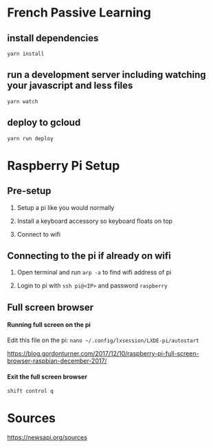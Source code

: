 # French Passive Learning

## install dependencies
```
yarn install
```

## run a development server including watching your javascript and less files
```
yarn watch
```

## deploy to gcloud
```
yarn run deploy
```

# Raspberry Pi Setup

## Pre-setup

1. Setup a pi like you would normally

2. Install a keyboard accessory so keyboard floats on top

3. Connect to wifi

## Connecting to the pi if already on wifi

1. Open terminal and run `arp -a` to find wifi address of pi

2. Login to pi with `ssh pi@<IP>` and password `raspberry`

## Full screen browser

#### Running full screen on the pi

Edit this file on the pi:
`nano ~/.config/lxsession/LXDE-pi/autostart`

https://blog.gordonturner.com/2017/12/10/raspberry-pi-full-screen-browser-raspbian-december-2017/

#### Exit the full screen browser 

`shift control q`

# Sources

https://newsapi.org/sources
